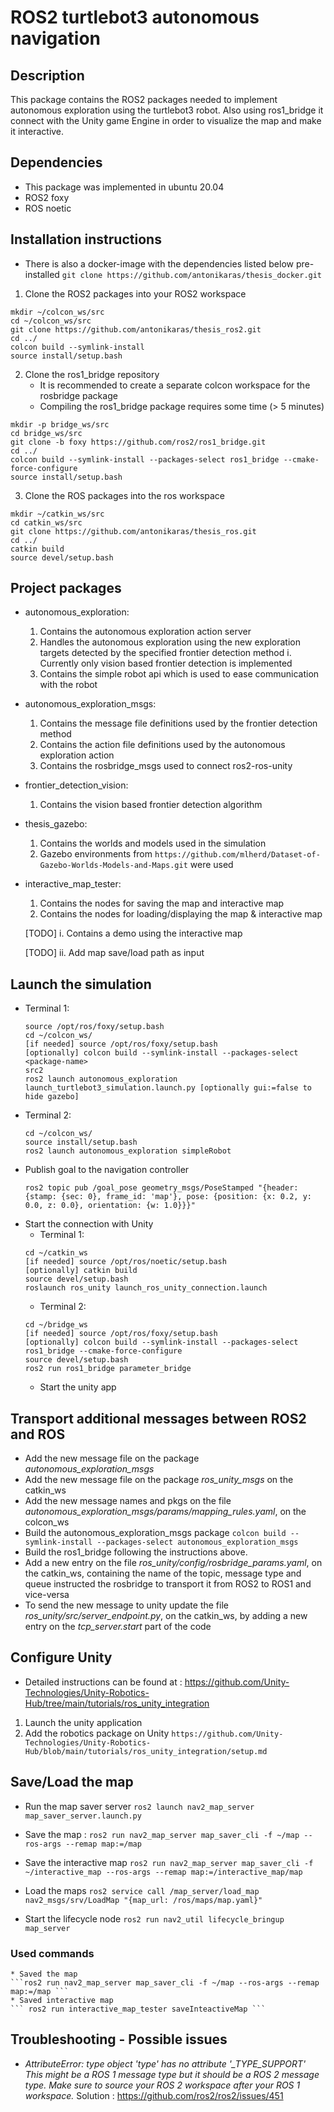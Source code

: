 # ROS2 turtlebot3 autonomous navigation

## Description

This package contains the ROS2 packages needed to implement autonomous exploration using the turtlebot3 robot. 
Also using ros1_bridge it connect with the Unity game Engine in order to visualize the map and make it interactive.

## Dependencies

* This package was implemented in ubuntu 20.04
* ROS2 foxy
* ROS noetic

## Installation instructions

* There is also a docker-image with the dependencies listed below pre-installed
    ``` git clone https://github.com/antonikaras/thesis_docker.git ```

1. Clone the ROS2 packages into your ROS2 workspace
```
mkdir ~/colcon_ws/src
cd ~/colcon_ws/src
git clone https://github.com/antonikaras/thesis_ros2.git
cd ../
colcon build --symlink-install
source install/setup.bash
```

2. Clone the ros1_bridge repository
    * It is recommended to create a separate colcon workspace for the rosbridge package
    * Compiling the ros1_bridge package requires some time (> 5 minutes)
```
mkdir -p bridge_ws/src
cd bridge_ws/src
git clone -b foxy https://github.com/ros2/ros1_bridge.git
cd ../
colcon build --symlink-install --packages-select ros1_bridge --cmake-force-configure
source install/setup.bash
```

3. Clone the ROS packages into the ros workspace
```
mkdir ~/catkin_ws/src
cd catkin_ws/src
git clone https://github.com/antonikaras/thesis_ros.git
cd ../
catkin build
source devel/setup.bash
```

## Project packages

*   autonomous_exploration:
    1. Contains the autonomous exploration action server
    2. Handles the autonomous exploration using the new exploration targets detected by the specified frontier detection method
        i. Currently only vision based frontier detection is implemented
    3. Contains the simple robot api which is used to ease communication with the robot
* autonomous_exploration_msgs:
    1. Contains the message file definitions used by the frontier detection method
    2. Contains the action file definitions used by the autonomous exploration action 
    3. Contains the rosbridge_msgs used to connect ros2-ros-unity
* frontier_detection_vision:
    1. Contains the vision based frontier detection algorithm
* thesis_gazebo:
    1. Contains the worlds and models used in the simulation
    2. Gazebo environments from ```https://github.com/mlherd/Dataset-of-Gazebo-Worlds-Models-and-Maps.git``` were used
* interactive_map_tester:
    1. Contains the nodes for saving the map and interactive map
    2. Contains the nodes for loading/displaying the map & interactive map
    
    [TODO] i.  Contains a demo using the interactive map
    
    [TODO] ii. Add map save/load path as input

## Launch the simulation

* Terminal 1:
    ```
    source /opt/ros/foxy/setup.bash
    cd ~/colcon_ws/
    [if needed] source /opt/ros/foxy/setup.bash
    [optionally] colcon build --symlink-install --packages-select <package-name>
    src2
    ros2 launch autonomous_exploration launch_turtlebot3_simulation.launch.py [optionally gui:=false to hide gazebo]
    ```
* Terminal 2:
    ```
    cd ~/colcon_ws/
    source install/setup.bash
    ros2 launch autonomous_exploration simpleRobot
    ```
* Publish goal to the navigation controller
    ```
    ros2 topic pub /goal_pose geometry_msgs/PoseStamped "{header: {stamp: {sec: 0}, frame_id: 'map'}, pose: {position: {x: 0.2, y: 0.0, z: 0.0}, orientation: {w: 1.0}}}"
* Start the connection with Unity
    * Terminal 1:
    ```
    cd ~/catkin_ws
    [if needed] source /opt/ros/noetic/setup.bash
    [optionally] catkin build
    source devel/setup.bash
    roslaunch ros_unity launch_ros_unity_connection.launch
    ```
    * Terminal 2:
    ```
    cd ~/bridge_ws
    [if needed] source /opt/ros/foxy/setup.bash
    [optionally] colcon build --symlink-install --packages-select ros1_bridge --cmake-force-configure
    source devel/setup.bash
    ros2 run ros1_bridge parameter_bridge
    ```
    * Start the unity app

## Transport additional messages between ROS2 and ROS

* Add the new message file on the package *autonomous_exploration_msgs*
* Add the new message file on the package *ros_unity_msgs* on the catkin_ws
* Add the new message names and pkgs on the file *autonomous_exploration_msgs/params/mapping_rules.yaml*, on the colcon_ws
* Build the autonomous_exploration_msgs package ```colcon build --symlink-install --packages-select autonomous_exploration_msgs```
* Build the ros1_bridge following the instructions above.
* Add a new entry on the file *ros_unity/config/rosbridge_params.yaml*, on the catkin_ws, containing the name of the topic, message type and queue
instructed the rosbridge to transport it from ROS2 to ROS1 and vice-versa
* To send the new message to unity update the file *ros_unity/src/server_endpoint.py*, on the catkin_ws, by adding a new entry on the *tcp_server.start*
 part of the code


## Configure Unity

 * Detailed instructions can be found at : https://github.com/Unity-Technologies/Unity-Robotics-Hub/tree/main/tutorials/ros_unity_integration
 1. Launch the unity application
 2. Add the robotics package on Unity ```https://github.com/Unity-Technologies/Unity-Robotics-Hub/blob/main/tutorials/ros_unity_integration/setup.md```

## Save/Load the map

* Run the map saver server
    ``` ros2 launch nav2_map_server map_saver_server.launch.py ```
* Save the map :
    ``` ros2 run nav2_map_server map_saver_cli -f ~/map --ros-args --remap map:=/map ```
* Save the interactive map
    ``` ros2 run nav2_map_server map_saver_cli -f ~/interactive_map --ros-args --remap map:=/interactive_map/map ```
    
* Load the maps
    ``` ros2 service call /map_server/load_map nav2_msgs/srv/LoadMap "{map_url: /ros/maps/map.yaml}" ```

* Start the lifecycle node
    ```ros2 run nav2_util lifecycle_bringup map_server ```

### Used commands
    * Saved the map
    ```ros2 run nav2_map_server map_saver_cli -f ~/map --ros-args --remap map:=/map ```
    * Saved interactive map
    ``` ros2 run interactive_map_tester saveInteactiveMap ```

## Troubleshooting - Possible issues

* *AttributeError: type object 'type' has no attribute '_TYPE_SUPPORT' This might be a ROS 1 message type but it should be a ROS 2 message type. Make sure to source your ROS 2 workspace after your ROS 1 workspace.* 
    Solution : https://github.com/ros2/ros2/issues/451 
